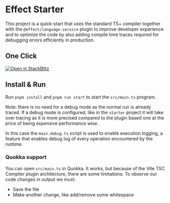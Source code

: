 # Effect Starter

This project is a quick-start that uses the standard TS+ compiler together with the `@effect/language-service` plugin to improve developer experience and to optimize the code by also adding compile time traces required for debugging errors efficiently in production.

## One Click
[![Open in StackBlitz](https://developer.stackblitz.com/img/open_in_stackblitz.svg)](https://stackblitz.com/github/effect-ts/examples/tree/main/starter-traced?file=src%2Fmain.ts)

## Install & Run

Run `pnpm install` and `pnpm run start` to start the `src/main.ts` program.

Note: there is no need for a debug mode as the normal run is already traced. If a debug mode is configured, like in the `starter` project it will take over tracing as it is more precised compared to the plugin based one at the price of being expensive performance wise.

In this case the `main.debug.ts` script is used to enable execution logging, a feature that enables debug log of every operation encountered by the runtime.

### Quokka support

You can open `src/main.ts` in Quokka. 
It works, but because of the Vite TSC Compiler plugin architecture, there are some limitations:
To observe our code changes in output we must:

- Save the file
- Make another change, like add/remove some whitespace
